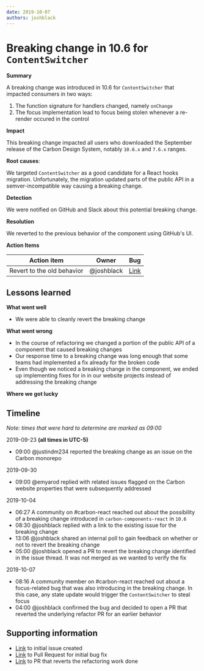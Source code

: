 ```yaml
---
date: 2019-10-07
authors: joshblack
---
```


# Breaking change in 10.6 for `ContentSwitcher`

**Summary**

<!-- What is a one or two-line summary of the event that occurred? -->

A breaking change was introduced in 10.6 for `ContentSwitcher` that impacted
consumers in two ways:

1. The function signature for handlers changed, namely `onChange`
2. The focus implementation lead to focus being stolen whenever a re-render
   occured in the control

**Impact**

<!-- What was the scope of impact from the event occuring? How many teams were
impacted? -->

This breaking change impacted all users who downloaded the September release of
the Carbon Design System, notably `10.6.x` and `7.6.x` ranges.

**Root causes**:

<!-- Looking back, what ended up being the main reasons why this event occurred?
-->

We targeted `ContentSwitcher` as a good candidate for a React hooks migration.
Unfortunately, the migration updated parts of the public API in a
semver-incompatible way causing a breaking change.

**Detection**

<!-- How did we find out or discover that this event had occurred? -->

We were notified on GitHub and Slack about this potential breaking change.

**Resolution**

<!-- How did we end up addressing this event in order to mitigate impact? -->

We reverted to the previous behavior of the component using GitHub's UI.

**Action Items**

<!-- What are the action items that came out of this postmortem? Reference
issues and Pull Requests in the "Bug" column with the appropriate owners -->

| Action item                | Owner      | Bug                                                              |
| -------------------------- | ---------- | ---------------------------------------------------------------- |
| Revert to the old behavior | @joshblack | [Link](https://github.com/carbon-design-system/carbon/pull/4250) |

## Lessons learned

**What went well**

- We were able to cleanly revert the breaking change

**What went wrong**

- In the course of refactoring we changed a portion of the public API of a
  component that caused breaking changes
- Our response time to a breaking change was long enough that some teams had
  implemented a fix already for the broken code
- Even though we noticed a breaking change in the component, we ended up
  implementing fixes for in in our website projects instead of addressing the
  breaking change

**Where we got lucky**

## Timeline

_Note: times that were hard to determine are marked as 09:00_

2019-09-23 **(all times in UTC-5)**

- 09:00 @justindm234 reported the breaking change as an issue on the Carbon
  monorepo

2019-09-30

- 09:00 @emyarod replied with related issues flagged on the Carbon website
  properties that were subsequently addressed

2019-10-04

- 06:27 A community on #carbon-react reached out about the possibility of a
  breaking change introduced in `carbon-components-react` in `10.6`
- 08:30 @joshblack replied with a link to the existing issue for the breaking
  change
- 13:06 @joshblack shared an internal poll to gain feedback on whether or not to
  revert the breaking change
- 05:00 @joshblack opened a PR to revert the breaking change identified in the
  issue thread. It was not merged as we wanted to verify the fix

2019-10-07

- 08:16 A community member on #carbon-react reached out about a focus-related
  bug that was also introducing in the breaking change. In this case, any state
  update would trigger the `ContentSwitcher` to steal focus
- 04:00 @joshblack confirmed the bug and decided to open a PR that reverted the
  underlying refactor PR for an earlier behavior

## Supporting information

<!-- Any additional information that you might reference earlier on in the
postmortem -->

- [Link](https://github.com/carbon-design-system/carbon/issues/4063) to initial
  issue created
- [Link](https://github.com/carbon-design-system/carbon/pull/4230) to Pull
  Request for initial bug fix
- [Link](https://github.com/carbon-design-system/carbon/pull/4250) to PR that
  reverts the refactoring work done
